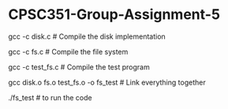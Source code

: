 # CPSC351-Group-Assignment-5

gcc -c disk.c      # Compile the disk implementation

gcc -c fs.c        # Compile the file system

gcc -c test_fs.c   # Compile the test program

gcc disk.o fs.o test_fs.o -o fs_test  # Link everything together

./fs_test # to run the code
